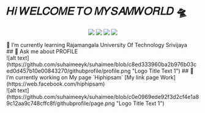 # 𝐻𝑖 𝑊𝐸𝐿𝐶𝑂𝑀𝐸 𝑇𝑂 𝑀𝑌𝑆𝐴𝑀𝑊𝑂𝑅𝐿𝐷 🛸

<p align="center">
<a href="mailto:suhaime.yk@gmail.com"><img src="https://img.shields.io/badge/-madsoffee.yk@gmail.com-D14836?style=flat&logo=Gmail&logoColor=white"/></a>
<a href="https://www.instagram.com/hiphipsam/"><img src="https://img.shields.io/badge/-@madsoffee__yk-E4405F?style=flat&logo=Instagram&logoColor=white"/></a>
<a href="https://web.facebook.com/suraimee.yk/"><img src="https://img.shields.io/badge/-@Madsoffee YK-1877F2?style=flat&logo=Facebook&logoColor=white"/></a>
<a href="https://www.youtube.com/channel/UCqvtwhXjAJ1pM05ab51BU2Q"><img src="https://img.shields.io/badge/-@MADSOFFEE YK.-BD081C?style=flat&logo=Youtube&logoColor=white"/></a>
</p>
🌱 I’m currently learning Rajamangala University Of Technology Srivijaya <br>
## 💬 Ask me about PROFILE <br>
![alt text](https://github.com/suhaimeeyk/suhaimee/blob/c8ed333960ba2b976b03ced0d457b10e00843270/githubprofile/profile.png "Logo Title Text 1")
## 🔭 I’m currently working on My page `Hiphipsam` [My link page Work](https://web.facebook.com/hiphipsam) <br>
![alt text](https://github.com/suhaimeeyk/suhaimee/blob/c0e0969ede92f3d2cf4e1a89c12aa9c748cffc8f/githubprofile/page.png "Logo Title Text 1")
<br>

<!--
**suhaimeeyk/suhaimeeyk** is a ✨ _special_ ✨ repository because its `README.md` (this file) appears on your GitHub profile.

Here are some ideas to get you started:

- 🔭 I’m currently working on ...
- 🌱 I’m currently learning ...
- 👯 I’m looking to collaborate on ...
- 🤔 I’m looking for help with ...
- 💬 Ask me about ...
- 📫 How to reach me: ...
- 😄 Pronouns: ...
- ⚡ Fun fact: ...
-->
